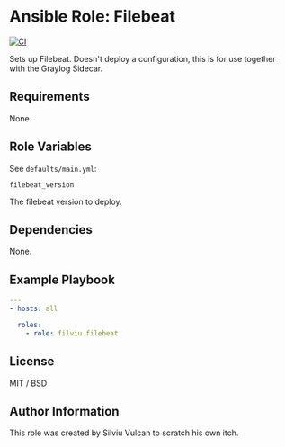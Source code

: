 # Ansible Role: Filebeat

[![CI](https://github.com/filviu/ansible-role-filebeat/workflows/CI/badge.svg?event=push)](https://github.com/filviu/ansible-role-filebeat/actions?query=workflow%3ACI)

Sets up Filebeat. Doesn't deploy a configuration, this is for use together with the Graylog Sidecar.

## Requirements

None.

## Role Variables

See `defaults/main.yml`:

    filebeat_version

The filebeat version to deploy.

## Dependencies

None.

## Example Playbook

```yaml
---
- hosts: all

  roles:
    - role: filviu.filebeat
```

## License

MIT / BSD


## Author Information

This role was created by Silviu Vulcan to scratch his own itch.
